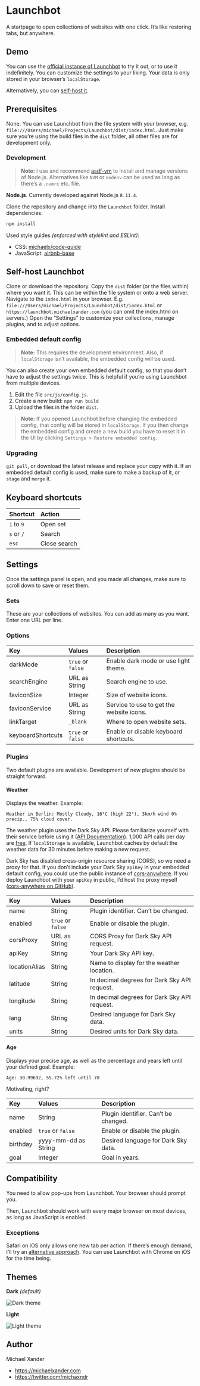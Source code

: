 # Launchbot

A startpage to open collections of websites with one click. It’s like restoring tabs, but anywhere.

## Demo

You can use the [official instance of Launchbot](https://launchbot.michaelxander.com) to try it out, or to use it indefinitely. You can customize the settings to your liking. Your data is only stored in your browser’s `localStorage`.

Alternatively, you can [self-host it](#self-host-launchbot).

## Prerequisites

None. You can use Launchbot from the file system with your browser, e.g. `file:///Users/michael/Projects/Launchbot/dist/index.html`. Just make sure you’re using the build files in the `dist` folder, all other files are for development only.

### Development

> **Note:** I use and recommend [asdf-vm](https://github.com/asdf-vm/asdf) to install and manage versions of Node.js. Alternatives like `NVM` or `nodenv` can be used as long as there’s a `.nvmrc` etc. file.

**Node.js**. Currently developed against Node.js `8.11.4`.

Clone the repository and change into the `Launchbot` folder. Install dependencies:

```sh
npm install
```

Used style guides *(enforced with stylelint and ESLint)*:

- CSS: [michaelx/code-guide](https://github.com/michaelx/code-guide/blob/master/css-styleguide.md)
- JavaScript: [airbnb-base](https://github.com/airbnb/javascript)

## Self-host Launchbot

Clone or download the repository. Copy the `dist` folder (or the files within) where you want it. This can be within the file system or onto a web server. Navigate to the `index.html` in your browser. E.g. `file:///Users/michael/Projects/Launchbot/dist/index.html` or `https://launchbot.michaelxander.com` (you can omit the index.html on servers.) Open the “Settings” to customize your collections, manage plugins, and to adjust options.

### Embedded default config

> **Note:** This requires the development environment. Also, if `localStorage` isn’t available, the embedded config will be used.

You can also create your own embedded default config, so that you don’t have to adjust the settings twice. This is helpful if you’re using Launchbot from multiple devices.

1. Edit the file `src/js/config.js`.
2. Create a new build: `npm run build`
3. Upload the files in the folder `dist`.

> **Note:** If you opened Launchbot before changing the embedded config, that config will be stored in `localStorage`. If you then change the embedded config and create a new build you have to reset it in the UI by clicking `Settings > Restore embedded config`.

### Upgrading

`git pull`, or download the latest release and replace your copy with it. If an embedded default config is used, make sure to make a backup of it, or `stage` and `merge` it.

## Keyboard shortcuts

Shortcut | Action
:------- | :-----
`1` to `9` | Open set
`s` or `/` | Search
`esc` | Close search

## Settings

Once the settings panel is open, and you made all changes, make sure to scroll down to save or reset them.

### Sets

These are your collections of websites. You can add as many as you want. Enter one URL per line.

### Options

Key | Values | Description
:------- | :----- | :-----
darkMode | `true` or `false` | Enable dark mode or use light theme.
searchEngine | URL as String | Search engine to use.
faviconSize | Integer | Size of website icons.
faviconService | URL as String | Service to use to get the website icons.
linkTarget | `_blank` | Where to open website sets.
keyboardShortcuts | `true` or `false` | Enable or disable keyboard shortcuts.

### Plugins

Two default plugins are available. Development of new plugins should be straight forward.

#### Weather

Displays the weather. Example:

```text
Weather in Berlin: Mostly Cloudy, 16°C (high 22°), 3km/h wind 0% precip., 75% cloud cover.
```

The weather plugin uses the Dark Sky API. Please familiarize yourself with their service before using it ([API Documentation](https://darksky.net/dev/docs)). 1,000 API calls per day are [free](https://darksky.net/dev/docs/faq). If `localStorage` is available, Launchbot caches by default the weather data for 30 minutes before making a new request.

Dark Sky has disabled cross-origin resource sharing (CORS), so we need a proxy for that. If you don’t include your Dark Sky `apiKey` in your embedded default config, you could use the public instance of [cors-anywhere](https://cors-anywhere.herokuapp.com). If you deploy Launchbot with your `apiKey` in public, I’d host the proxy myself ([cors-anywhere on GitHub](https://github.com/Rob--W/cors-anywhere)).

Key | Values | Description
:------- | :----- | :-----
name | String | Plugin identifier. Can’t be changed.
enabled | `true` or `false` | Enable or disable the plugin.
corsProxy | URL as String | CORS Proxy for Dark Sky API request.
apiKey | String | Your Dark Sky API key.
locationAlias | String | Name to display for the weather location.
latitude | String | In decimal degrees for Dark Sky API request.
longitude | String | In decimal degrees for Dark Sky API request.
lang | String | Desired language for Dark Sky data.
units | String | Desired units for Dark Sky data.

#### Age

Displays your precise age, as well as the percentage and years left until your defined goal. Example:

```text
Age: 30.99692, 55.72% left until 70
```

Motivating, right?

Key | Values | Description
:------- | :----- | :-----
name | String | Plugin identifier. Can’t be changed.
enabled | `true` or `false` | Enable or disable the plugin.
birthday | yyyy-mm-dd as String | Desired language for Dark Sky data.
goal | Integer | Goal in years.

## Compatibility

You need to allow pop-ups from Launchbot. Your browser should prompt you.

Then, Launchbot should work with every major browser on most devices, as long as JavaScript is enabled.

### Exceptions

Safari on iOS only allows one new tab per action. If there’s enough demand, I’ll try an [alternative approach](https://stackoverflow.com/a/46439467). You can use Launchbot with Chrome on iOS for the time being.

## Themes

**Dark** *(default)*

![Dark theme](https://github.com/michaelx/launchbot/blob/master/docs/screenshots/theme-dark.png?raw=true)

**Light**

![Light theme](https://github.com/michaelx/launchbot/blob/master/docs/screenshots/theme-light.png?raw=true)

## Author

Michael Xander

- <https://michaelxander.com>
- <https://twitter.com/michaxndr>
